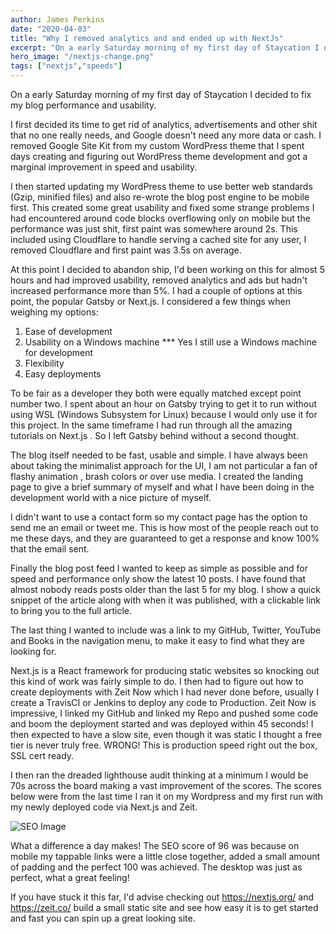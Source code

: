 ```yaml
---
author: James Perkins
date: "2020-04-03"
title: "Why I removed analytics and and ended up with NextJs"
excerpt: "On a early Saturday morning of my first day of Staycation I decided to fix my blog performance and usability.I first decided its time to get rid of analytics, advertisements and other shit that no one really needs"
hero_image: "/nextjs-change.png"
tags: ["nextjs","speeds"]
---
```


On a early Saturday morning of my first day of Staycation I decided to fix my blog performance and usability.

I first decided its time to get rid of analytics, advertisements and other shit that no one really needs, and Google doesn't need any more data or cash. I removed Google Site Kit from my custom WordPress theme that I spent days creating and figuring out WordPress theme development and got a marginal improvement in speed and usability.

I then started updating my WordPress theme to use better web standards (Gzip, minified files) and also re-wrote the blog post engine to be mobile first. This created some great usability and fixed some strange problems I had encountered around code blocks overflowing only on mobile but the performance was just shit, first paint was somewhere around 2s. This included using Cloudflare to handle serving a cached site for any user, I removed Cloudflare and first paint was 3.5s on average.

At this point I decided to abandon ship, I'd been working on this for almost 5 hours and had improved usability, removed analytics and ads but hadn't increased performance more than 5%. I had a couple of options at this point, the popular Gatsby or Next.js. I considered a few things when weighing my options:

1. Ease of development
2. Usability on a Windows machine *** Yes I still use a Windows machine for development
3. Flexibility
4. Easy deployments

To be fair as a developer they both were equally matched except point number two. I spent about an hour on Gatsby trying to get it to run without using WSL (Windows Subsystem for Linux) because I would only use it for this project. In the same timeframe I had run through all the amazing tutorials on Next.js . So I left Gatsby behind without a second thought.

The blog itself needed to be fast, usable and simple. I have always been about taking the minimalist approach for the UI, I am not particular a fan of flashy animation , brash colors or over use media. I created the landing page to give a brief summary of myself and what I have been doing in the development world with a nice picture of myself.

I didn't want to use a contact form so my contact page has the option to send me an email or tweet me. This is how most of the people reach out to me these days, and they are guaranteed to get a response and know 100% that the email sent.

Finally the blog post feed I wanted to keep as simple as possible and for speed and performance only show the latest 10 posts. I have found that almost nobody reads posts older than the last 5 for my blog. I show a quick snippet of the article along with when it was published, with a clickable link to bring you to the full article.

The last thing I wanted to include was a link to my GitHub, Twitter, YouTube and Books in the navigation menu, to make it easy to find what they are looking for.

Next.js is a React framework for producing static websites so knocking out this kind of work was fairly simple to do. I then had to figure out how to create deployments with Zeit Now which I had never done before, usually I create a TravisCI or Jenkins to deploy any code to Production. Zeit Now is impressive, I linked my GitHub and linked my Repo and pushed some code and boom the deployment started and was deployed within 45 seconds! I then expected to have a slow site, even though it was static I thought a free tier is never truly free. WRONG! This is production speed right out the box, SSL cert ready.

I then ran the dreaded lighthouse audit thinking at a minimum I would be 70s across the board making a vast improvement of the scores. The scores below were from the last time I ran it on my Wordpress and my first run with my newly deployed code via Next.js and Zeit.

![SEO Image](/seo-before.jpg)

What a difference a day makes! The SEO score of 96 was because on mobile my tappable links were a little close together, added a small amount of padding and the perfect 100 was achieved. The desktop was just as perfect, what a great feeling!

If you have stuck it this far, I'd advise checking out https://nextjs.org/ and https://zeit.co/ build a small static site and see how easy it is to get started and fast you can spin up a great looking site.